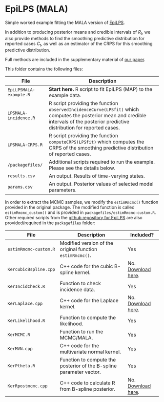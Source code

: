 
# EpiLPS (MALA)

Simple worked example fitting the MALA version of [EpiLPS](https://journals.plos.org/ploscompbiol/article?id=10.1371/journal.pcbi.1010618).

In addition to producing posterior means and credible intervals of $R_t$, we also provide methods to find the smoothing predictive distribution for reported cases $C_t$, as well as an estimator of the CRPS for this smoothing predictive distribution.

Full methods are included in the supplementary material of [our paper](https://doi.org/10.1093/aje/kwaf165).

This folder contains the following files:

|File|Description|
|---|---|
|``EpiLPSMALA-example.R``| **Start here.** R script to fit EpiLPS (MAP) to the example data.|
|``LPSMALA-incidence.R``| R script providing the function ``observedIncidenceCurve(LPSfit)`` which computes the posterior mean and credible intervals of the posterior predictive distribution for reported cases.|
|``LPSMALA-CRPS.R``| R script providing the function ``computeCRPS(LPSfit)`` which computes the CRPS of the smoothing predictive distribution of reported cases.|
|``/packagefiles/``| Additional scripts required to run the example. Please see the details below.|
|``results.csv``| An output. Results of time-varying states.|
|``params.csv``| An output. Posterior values of selected model parameters.|

In order to extract the MCMC samples, we modify the ``estimRmcmc()`` function provided in the original package. The modified function is called ``estimRmcmc_custom()`` and is provided in ``packagefiles/estimRmcmc-custom.R``. Other required scripts from the [github repository for EpiLPS](https://github.com/oswaldogressani/EpiLPS) are also provided/required in the ``packagefiles`` folder:

|File|Description|Included?|
|---|---|---|
|``estimRmcmc-custom.R``| Modified version of the original function ``estimRmcmc()``.|Yes|
|``KercubicBspline.cpp``| C++ code for the cubic B-spline kernel.|No. [Download here](https://github.com/oswaldogressani/EpiLPS/tree/main/src).|
|``KerIncidCheck.R``| Function to check incidence data.|Yes|
|``KerLaplace.cpp``| C++ code for the Laplace kernel.|No. [Download here](https://github.com/oswaldogressani/EpiLPS/tree/main/src).|
|``KerLikelihood.R``| Function to compute the likelihood.|Yes|
|``KerMCMC.R``| Function to run the MCMC/MALA.|Yes|
|``KerMVN.cpp``| C++ code for the multivariate normal kernel.| Yes|
|``KerPtheta.R``| Function to compute the posterior of the B-spline parameter vector.|Yes|
|``KerRpostmcmc.cpp``| C++ code to calculate R from B-spline posterior.|No. [Download here](https://github.com/oswaldogressani/EpiLPS/tree/main/src).|